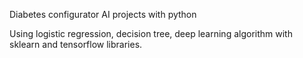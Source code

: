 Diabetes configurator AI projects with python

Using logistic regression, decision tree, deep learning algorithm with sklearn and tensorflow libraries.
